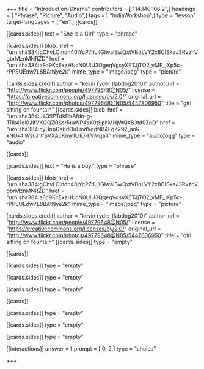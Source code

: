 +++
title = "Introduction-Dharna"
contributors = [ "14.140.106.2",]
headings = [ "Phrase", "Picture", "Audio",]
tags = [ "IndiaWorkshop",]
type = "lesson"
target-languages = [ "en",]
[[cards]]

[[cards.sides]]
text = "She is a Girl"
type = "phrase"

[[cards.sides]]
blob_href = "urn:sha384:gChvLOindh40jYcP7riJjIGIwalBwQxtVBoLVY2x8CISkaJ3RvzhVgbrMznMNRZD"
href = "urn:sha384:aFd9KcExzHUcN0UlU3QgeqVgsyXETJjTO2_vMF_jXp5c-rPPSUEdw7L8BAtNye2k"
mime_type = "image/jpeg"
type = "picture"

[cards.sides.credit]
author = "kevin ryder (labdog2010)"
author_url = "http://www.flickr.com/people/49779648@N05/"
license = "https://creativecommons.org/licenses/by/2.0/"
original_url = "http://www.flickr.com/photos/49779648@N05/5447806950"
title = "girl sitting on fountain"
[[cards.sides]]
blob_href = "urn:sha384:J439PTdkDbAfdn-g-TRk41ql0JlfVKQQZOSsr5raWP4sX0tSphMHjWQX63td0ZnD"
href = "urn:sha384:cyDnpDa6dOuLiodVodNB4FqZ292_anR-xNUk4lWsua1lfSVXAcKmy1U1D-bVMga4"
mime_type = "audio/ogg"
type = "audio"

[[cards]]

[[cards.sides]]
text = "He is a boy."
type = "phrase"

[[cards.sides]]
blob_href = "urn:sha384:gChvLOindh40jYcP7riJjIGIwalBwQxtVBoLVY2x8CISkaJ3RvzhVgbrMznMNRZD"
href = "urn:sha384:aFd9KcExzHUcN0UlU3QgeqVgsyXETJjTO2_vMF_jXp5c-rPPSUEdw7L8BAtNye2k"
mime_type = "image/jpeg"
type = "picture"

[cards.sides.credit]
author = "kevin ryder (labdog2010)"
author_url = "http://www.flickr.com/people/49779648@N05/"
license = "https://creativecommons.org/licenses/by/2.0/"
original_url = "http://www.flickr.com/photos/49779648@N05/5447806950"
title = "girl sitting on fountain"
[[cards.sides]]
type = "empty"

[[cards]]

[[cards.sides]]
type = "empty"

[[cards.sides]]
type = "empty"

[[cards.sides]]
type = "empty"

[[cards]]

[[cards.sides]]
type = "empty"

[[cards.sides]]
type = "empty"

[[cards.sides]]
type = "empty"

[[interactions]]
answer = 1
prompt = [ 0, 2,]
type = "choice"

+++
